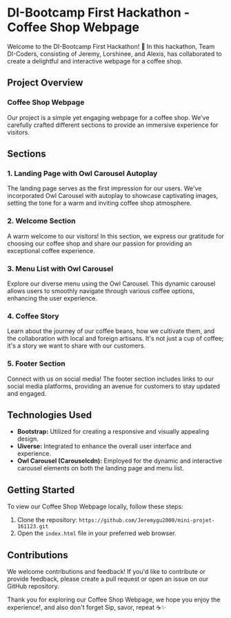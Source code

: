 # DI-Bootcamp First Hackathon - Coffee Shop Webpage

Welcome to the DI-Bootcamp First Hackathon! 🚀 In this hackathon, Team DI-Coders, consisting of Jeremy, Lorshinee, and Alexis, has collaborated to create a delightful and interactive webpage for a coffee shop.

## Project Overview

### Coffee Shop Webpage

Our project is a simple yet engaging webpage for a coffee shop. We've carefully crafted different sections to provide an immersive experience for visitors.

## Sections

### 1. Landing Page with Owl Carousel Autoplay

The landing page serves as the first impression for our users. We've incorporated Owl Carousel with autoplay to showcase captivating images, setting the tone for a warm and inviting coffee shop atmosphere.

### 2. Welcome Section

A warm welcome to our visitors! In this section, we express our gratitude for choosing our coffee shop and share our passion for providing an exceptional coffee experience.

### 3. Menu List with Owl Carousel

Explore our diverse menu using the Owl Carousel. This dynamic carousel allows users to smoothly navigate through various coffee options, enhancing the user experience.

### 4. Coffee Story

Learn about the journey of our coffee beans, how we cultivate them, and the collaboration with local and foreign artisans. It's not just a cup of coffee; it's a story we want to share with our customers.

### 5. Footer Section

Connect with us on social media! The footer section includes links to our social media platforms, providing an avenue for customers to stay updated and engaged.

## Technologies Used

- **Bootstrap:** Utilized for creating a responsive and visually appealing design.
- **Uiverse:** Integrated to enhance the overall user interface and experience.
- **Owl Carousel (Carouselcdn):** Employed for the dynamic and interactive carousel elements on both the landing page and menu list.

## Getting Started

To view our Coffee Shop Webpage locally, follow these steps:

1. Clone the repository: `https://github.com/Jeremygu2000/mini-projet-161123.git`
2. Open the `index.html` file in your preferred web browser.

## Contributions

We welcome contributions and feedback! If you'd like to contribute or provide feedback, please create a pull request or open an issue on our GitHub repository.

Thank you for exploring our Coffee Shop Webpage, we hope you enjoy the experience!, and also don't forget Sip, savor, repeat ☕✨

